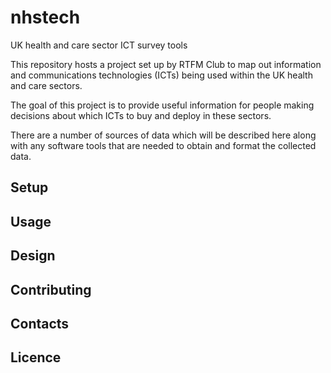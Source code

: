 # nhstech

UK health and care sector ICT survey tools

This repository hosts a project set up by RTFM Club to map out information and communications technologies (ICTs) being used within the UK health and care sectors.

The goal of this project is to provide useful information for people making decisions about which ICTs to buy and deploy in these sectors.

There are a number of sources of data which will be described here along with any software tools that are needed to obtain and format the collected data.

## Setup

## Usage

## Design

## Contributing

## Contacts

## Licence
